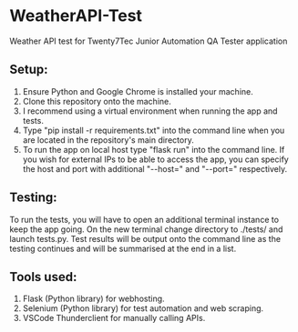 # WeatherAPI-Test
Weather API test for Twenty7Tec Junior Automation QA Tester application

## Setup:

1. Ensure Python and Google Chrome is installed your machine.
2. Clone this repository onto the machine.
3. I recommend using a virtual environment when running the app and tests.
4. Type "pip install -r requirements.txt" into the command line when you are located in the repository's main directory.
5. To run the app on local host type "flask run" into the command line. If you wish for external IPs to be able to access the app, you can specify the host and port with additional "--host=" and "--port=" respectively.

## Testing:

To run the tests, you will have to open an additional terminal instance to keep the app going. On the new terminal change directory to ./tests/ and launch tests.py. Test results will be output onto the command line as the testing continues and will be summarised at the end in a list.

## Tools used:

1. Flask (Python library) for webhosting.
2. Selenium (Python library) for test automation and web scraping.
3. VSCode Thunderclient for manually calling APIs.
